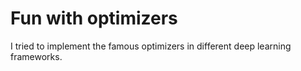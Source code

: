 # Fun with optimizers

I tried to implement the famous optimizers in different deep learning frameworks. 


